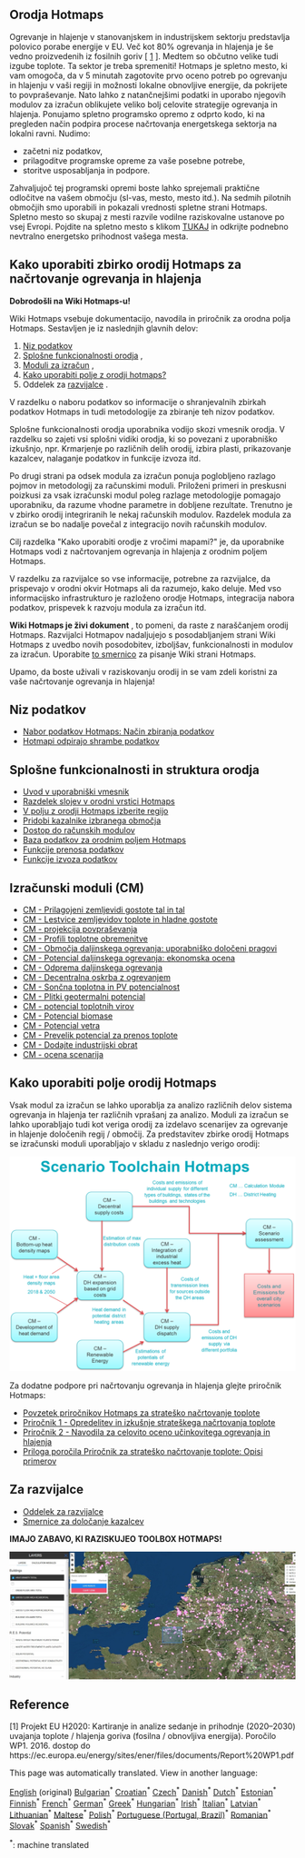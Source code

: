 <h2> Orodja Hotmaps </h2><p> Ogrevanje in hlajenje v stanovanjskem in industrijskem sektorju predstavlja polovico porabe energije v EU. Več kot 80% ogrevanja in hlajenja je še vedno proizvedenih iz fosilnih goriv [ <a href="#References">1</a> ]. Medtem so občutno velike tudi izgube toplote. Ta sektor je treba spremeniti! Hotmaps je spletno mesto, ki vam omogoča, da v 5 minutah zagotovite prvo oceno potreb po ogrevanju in hlajenju v vaši regiji in možnosti lokalne obnovljive energije, da pokrijete to povpraševanje. Nato lahko z natančnejšimi podatki in uporabo njegovih modulov za izračun oblikujete veliko bolj celovite strategije ogrevanja in hlajenja. Ponujamo spletno programsko opremo z odprto kodo, ki na pregleden način podpira procese načrtovanja energetskega sektorja na lokalni ravni. Nudimo: </p><ul><li> začetni niz podatkov, </li><li> prilagoditve programske opreme za vaše posebne potrebe, </li><li> storitve usposabljanja in podpore. </li></ul><p> Zahvaljujoč tej programski opremi boste lahko sprejemali praktične odločitve na vašem območju (sl-vas, mesto, mesto itd.). Na sedmih pilotnih območjih smo uporabili in pokazali vrednosti spletne strani Hotmaps. Spletno mesto so skupaj z mesti razvile vodilne raziskovalne ustanove po vsej Evropi. Pojdite na spletno mesto s klikom <a href="https://www.hotmaps.hevs.ch/map">TUKAJ</a> in odkrijte podnebno nevtralno energetsko prihodnost vašega mesta. </p><h2> Kako uporabiti zbirko orodij Hotmaps za načrtovanje ogrevanja in hlajenja </h2><p> <strong>Dobrodošli na Wiki Hotmaps-u!</strong> </p><p> Wiki Hotmaps vsebuje dokumentacijo, navodila in priročnik za orodna polja Hotmaps. Sestavljen je iz naslednjih glavnih delov: </p><ol><li> <a href="#Data-sets">Niz podatkov</a> </li><li> <a href="#General-tool-functionalities-and-structure">Splošne funkcionalnosti orodja</a> , </li><li> <a href="#Calculation-modules-cm">Moduli za izračun</a> , </li><li> <a href="#How-to-apply-Hotmaps-toolbox">Kako uporabiti polje z orodji hotmaps?</a> </li><li> Oddelek za <a href="#For-developers">razvijalce</a> . </li></ol><p> V razdelku o naboru podatkov so informacije o shranjevalnih zbirkah podatkov Hotmaps in tudi metodologije za zbiranje teh nizov podatkov. </p><p> Splošne funkcionalnosti orodja uporabnika vodijo skozi vmesnik orodja. V razdelku so zajeti vsi splošni vidiki orodja, ki so povezani z uporabniško izkušnjo, npr. Krmarjenje po različnih delih orodij, izbira plasti, prikazovanje kazalcev, nalaganje podatkov in funkcije izvoza itd. </p><p> Po drugi strani pa odsek modula za izračun ponuja poglobljeno razlago pojmov in metodologij za računskimi moduli. Priloženi primeri in preskusni poizkusi za vsak izračunski modul poleg razlage metodologije pomagajo uporabniku, da razume vhodne parametre in dobljene rezultate. Trenutno je v zbirko orodij integriranih le nekaj računskih modulov. Razdelek modula za izračun se bo nadalje povečal z integracijo novih računskih modulov. </p><p> Cilj razdelka &quot;Kako uporabiti orodje z vročimi mapami?&quot; je, da uporabnike Hotmaps vodi z načrtovanjem ogrevanja in hlajenja z orodnim poljem Hotmaps. </p><p> V razdelku za razvijalce so vse informacije, potrebne za razvijalce, da prispevajo v orodni okvir Hotmaps ali da razumejo, kako deluje. Med vso informacijsko infrastrukturo je razloženo orodje Hotmaps, integracija nabora podatkov, prispevek k razvoju modula za izračun itd. </p><p> <strong>Wiki Hotmaps je živi dokument</strong> , to pomeni, da raste z naraščanjem orodij Hotmaps. Razvijalci Hotmapov nadaljujejo s posodabljanjem strani Wiki Hotmaps z uvedbo novih posodobitev, izboljšav, funkcionalnosti in modulov za izračun. Uporabite <a href="https://github.com/HotMaps/hotmaps_wiki/wiki/Guidelines-for-writing-a-Hotmaps-Wiki-page">to smernico</a> za pisanje Wiki strani Hotmaps. </p><p> Upamo, da boste uživali v raziskovanju orodij in se vam zdeli koristni za vaše načrtovanje ogrevanja in hlajenja! </p><h2> Niz podatkov </h2><ul><li> <a href="Hotmaps-data-set-method-of-data-collection">Nabor podatkov Hotmaps: Način zbiranja podatkov</a> </li><li> <a href="Hotmaps-open-data-repositories">Hotmapi odpirajo shrambe podatkov</a> </li></ul><h2> Splošne funkcionalnosti in struktura orodja </h2><ul><li> <a href="Introduction-to-user-interface">Uvod v uporabniški vmesnik</a> </li><li> <a href="Layers-section-in-the-Hotmaps-toolbox">Razdelek slojev v orodni vrstici Hotmaps</a> </li><li> <a href="Select-a-region-in-the-Hotmaps-toolbox">V polju z orodji Hotmaps izberite regijo</a> </li><li> <a href="Retrieve-indicators-of-a-selected-area">Pridobi kazalnike izbranega območja</a> </li><li> <a href="Access-to-calculation-modules">Dostop do računskih modulov</a> </li><li> <a href="Database-behind-the-Hotmaps-toolbox">Baza podatkov za orodnim poljem Hotmaps</a> </li><li> <a href="Data-upload-functionalities">Funkcije prenosa podatkov</a> </li><li> <a href="Data-export-functionalities">Funkcije izvoza podatkov</a> </li></ul><h2> Izračunski moduli (CM) </h2><ul><li> <a href="CM-Customized-heat-and-floor-area-density-maps">CM - Prilagojeni zemljevidi gostote tal in tal</a> </li><li> <a href="CM-Scale-heat-and-cool-density-maps">CM - Lestvice zemljevidov toplote in hladne gostote</a> </li><li> <a href="CM-Demand-projection">CM - projekcija povpraševanja</a> </li><li> <a href="CM-Heat-load-profiles">CM - Profili toplotne obremenitve</a> </li><li> <a href="CM-District-heating-potential-areas-user-defined-thresholds">CM - Območja daljinskega ogrevanja: uporabniško določeni pragovi</a> </li><li> <a href="CM-District-heating-potential-economic-assessment">CM - Potencial daljinskega ogrevanja: ekonomska ocena</a> </li><li> <a href="CM-District-heating-supply-dispatch">CM - Odprema daljinskega ogrevanja</a> </li><li> <a href="CM-Decentral-heating-supply">CM - Decentralna oskrba z ogrevanjem</a> </li><li> <a href="CM-Solar-thermal-and-PV-potential">CM - Sončna toplotna in PV potencialnost</a> </li><li> <a href="CM-Shallow-geothermal-potential">CM - Plitki geotermalni potencial</a> </li><li> <a href="CM-Heat-source-potential">CM - potencial toplotnih virov</a> </li><li> <a href="CM-Biomass-potential">CM - Potencial biomase</a> </li><li> <a href="CM-Wind-potential">CM - Potencial vetra</a> </li><li> <a href="CM-Excess-heat-transport-potential">CM - Prevelik potencial za prenos toplote</a> </li><li> <a href="CM-add-industry-plant">CM - Dodajte industrijski obrat</a> </li><li> <a href="CM-Scenario-assessment">CM - ocena scenarija</a> </li></ul><h2> Kako uporabiti polje orodij Hotmaps </h2><p> Vsak modul za izračun se lahko uporablja za analizo različnih delov sistema ogrevanja in hlajenja ter različnih vprašanj za analizo. Moduli za izračun se lahko uporabljajo tudi kot veriga orodij za izdelavo scenarijev za ogrevanje in hlajenje določenih regij / območij. Za predstavitev zbirke orodij Hotmaps se izračunski moduli uporabljajo v skladu z naslednjo verigo orodij: </p><p><img alt="" src="https://github.com/HotMaps/hotmaps_wiki/blob/master/Images/Hotmaps_toolchain_2019-05-09.png"/></p><p> Za dodatne podpore pri načrtovanju ogrevanja in hlajenja glejte priročnik Hotmaps: </p><ul><li> <a href="https://www.hotmaps-project.eu/wp-content/uploads/2019/04/Summary-Hotmaps-Handbook.pdf">Povzetek priročnikov Hotmaps za strateško načrtovanje toplote</a> </li><li> <a href="https://vbn.aau.dk/da/publications/definition-amp-experiences-of-strategic-heat-planning">Priročnik 1 - Opredelitev in izkušnje strateškega načrtovanja toplote</a> </li><li> <a href="https://vbn.aau.dk/da/publications/guidance-for-the-comprehensive-assessment-of-efficient-heating-an">Priročnik 2 - Navodila za celovito oceno učinkovitega ogrevanja in hlajenja</a> </li><li> <a href="https://vbn.aau.dk/da/publications/appendix-report-to-the-hotmaps-handbook-for-strategic-heat-planni">Priloga poročila Priročnik za strateško načrtovanje toplote: Opisi primerov</a> </li></ul><h2> Za razvijalce </h2><ul><li> <a href="Developers">Oddelek za razvijalce</a> </li><li> <a href="Guidelines-for-defining-indicators">Smernice za določanje kazalcev</a> </li></ul><p> <strong>IMAJO ZABAVO, KI RAZISKUJEO TOOLBOX HOTMAPS!</strong> </p><p><img alt="" src="https://github.com/HotMaps/hotmaps_wiki/blob/master/Images/Hotmaps_test.JPG"/></p><h2> Reference </h2><p> [1] Projekt EU H2020: Kartiranje in analize sedanje in prihodnje (2020–2030) uvajanja toplote / hlajenja goriva (fosilna / obnovljiva energija). Poročilo WP1. 2016. dostop do https://ec.europa.eu/energy/sites/ener/files/documents/Report%20WP1.pdf </p>

This page was automatically translated. View in another language:

[English](en-Home) (original) [Bulgarian](bg-Home)<sup>\*</sup> [Croatian](hr-Home)<sup>\*</sup> [Czech](cs-Home)<sup>\*</sup> [Danish](da-Home)<sup>\*</sup> [Dutch](nl-Home)<sup>\*</sup> [Estonian](et-Home)<sup>\*</sup> [Finnish](fi-Home)<sup>\*</sup> [French](fr-Home)<sup>\*</sup> [German](de-Home)<sup>\*</sup> [Greek](el-Home)<sup>\*</sup> [Hungarian](hu-Home)<sup>\*</sup> [Irish](ga-Home)<sup>\*</sup> [Italian](it-Home)<sup>\*</sup> [Latvian](lv-Home)<sup>\*</sup> [Lithuanian](lt-Home)<sup>\*</sup> [Maltese](mt-Home)<sup>\*</sup> [Polish](pl-Home)<sup>\*</sup> [Portuguese (Portugal, Brazil)](pt-Home)<sup>\*</sup> [Romanian](ro-Home)<sup>\*</sup> [Slovak](sk-Home)<sup>\*</sup>  [Spanish](es-Home)<sup>\*</sup> [Swedish](sv-Home)<sup>\*</sup> 

<sup>\*</sup>: machine translated
